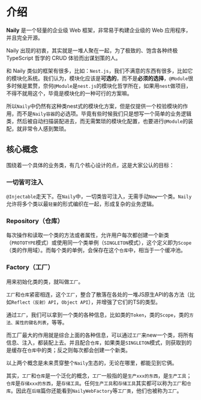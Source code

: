 # 介绍

**Naily** 是一个轻量的企业级 Web 框架，非常易于构建企业级的 Web 应用程序，并且完全开源。

Naily 出现的初衷，其实就是一堆人聚在一起，为了极致的、饱含各种终极 TypeScript 哲学的 CRUD 体验而出谋划策的人。

和 Naily 类似的框架有很多，比如：`Nest.js`，我们不满意的东西有很多，比如它的模块化系统。我们认为，模块化应该是**可选的**，而不是**必须的选择**，`@Module`很多时候是累赘，奈何`@Module`是`nest.js`的模块化哲学所在，如果用`nest`做项目，不得不就用这个，毕竟是模块化的一种可行的方案嘛。

所以`Naily`中仍然有这种类nest式的模块化方案，但是仅提供一个校验模块的作用，而不是`Naily容器`的必选项。毕竟有些时候我们只是想写一个简单的业务逻辑类，然后被自动扫描装配进去，而无需繁琐的模块化配置，也要进行`@Module`的装配，就非常令人感到繁琐。

## 核心概念

围绕着一个具体的业务类，有几个核心设计的点，这是大家公认的目标：

### 一切皆可注入

`@Injectable`走天下。在`Naily`中，一切类皆可注入，无需手动`New`一个类。`Naily`允许将多个类以最`轻量`的形式编织在一起，形成复杂的业务逻辑。

### Repository（仓库）

每次操作和读取一个类的方法或者属性，允许用户每次都创建一个新类（`PROTOTYPE`模式）或使用同一个类单例（`SINGLETON`模式），这个定义即为`Scope`（类的作用域）。而每个类的单例，会保存在这个`仓库`中，相当于一个缓冲池。

### Factory（工厂）

用来初始化类的类，就叫做`工厂`。

`工厂`和`仓库`紧密相连，这个`工厂`，整合了散落在各处的一堆JS原生API的各方法（比如`Reflect（反射）API`，`Object API`），并增强了它们的TS的类型。

通过`工厂`，我们可以拿到一个类的各种信息，比如类的`Token`，类的`Scope`，类的`方法、属性的键名列表`，等等。

而工厂最大的作用就是综合上面的各种信息，可以通过`工厂`来new一个类，将所有信息、注入，都装配上去。并且配合`仓库`，如果类是`SINGLETON`模式，则获取到的是缓存在`仓库`中的类；反之则每次都会创建一个新类。

以上两个概念是未来贯穿整个`Naily`生态的，无论在哪里，都能见到它俩。

其实，`工厂`和`仓库`是一个泛化的概念，`工厂`一般指的是`生产xxx的东西`，是`生产工具`；`仓库`是`存储xxx的东西`，是`存储工具`。任何`生产工具`和`存储工具`其实都可以称为`工厂`和`仓库`。因此在`后端`篇你还能看到`NailyWebFactory`等`工厂类`，他们也被称为`工厂`。

